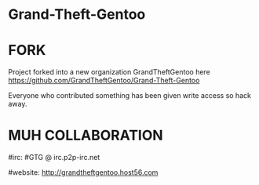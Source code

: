 Grand-Theft-Gentoo
==================

FORK
====
Project forked into a new organization GrandTheftGentoo here
https://github.com/GrandTheftGentoo/Grand-Theft-Gentoo

Everyone who contributed something has been given write access so hack away.


MUH COLLABORATION
=================

#irc:
\#GTG @ irc.p2p-irc.net

#website:
http://grandtheftgentoo.host56.com
